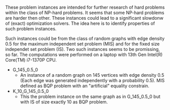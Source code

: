 These problem instances are intended for further research of hard problems within the class of NP-hard problems.
It seems that some NP-hard problems are harder then other. These instances could lead to a significant slowdonw of (exact) optimization solvers.
The idea here is to identify properties of such problem instances.

Such instances could be from the class of random graphs with edge density 0.5 for the maximum independent set problem (MIS) and for the fixed size independet set problem (IS). 
Two such instances seems to be promissing, so far. The computations were performed on a laptop with 13th Gen Intel(R) Core(TM) i7-1370P CPU.

- G_145_0.5_0
    - An instance of a random graph on 145 vertices with edge density 0.5 (Each edge was generated independently with a probability 0.5). MIS defined as BQP problem with an "artificial" equality constrain.
- K_10_G_145_0.5_0
    - This the problem instance on the same graph as in G_145_0.5_0 but with IS of size exactly 10 as BQP problem.






